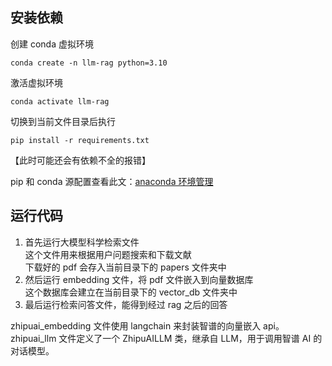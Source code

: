 ## 安装依赖

创建 conda 虚拟环境

```
conda create -n llm-rag python=3.10
```

激活虚拟环境

```
conda activate llm-rag
```

切换到当前文件目录后执行

```
pip install -r requirements.txt
```

【此时可能还会有依赖不全的报错】

pip 和 conda 源配置查看此文：[anaconda 环境管理](https://www.yuque.com/u39067637/maezfz/syzlisxdbqmp7k6s)

## 运行代码

1. 首先运行大模型科学检索文件  
   这个文件用来根据用户问题搜索和下载文献  
   下载好的 pdf 会存入当前目录下的 papers 文件夹中
2. 然后运行 embedding 文件，将 pdf 文件嵌入到向量数据库  
   这个数据库会建立在当前目录下的 vector_db 文件夹中
3. 最后运行检索问答文件，能得到经过 rag 之后的回答

zhipuai_embedding 文件使用 langchain 来封装智谱的向量嵌入 api。  
zhipuai_llm 文件定义了一个 ZhipuAILLM 类，继承自 LLM，用于调用智谱 AI 的对话模型。
